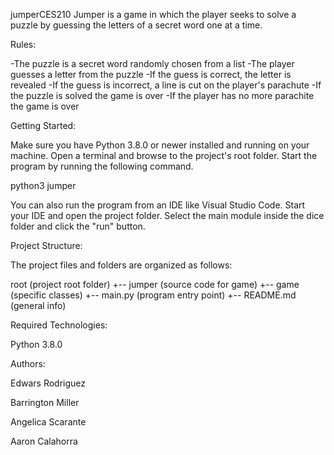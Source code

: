 jumperCES210
Jumper is a game in which the player seeks to solve a puzzle by guessing the letters of a secret word one at a time.

Rules:

-The puzzle is a secret word randomly chosen from a list -The player guesses a letter from the puzzle -If the guess is correct, the letter is revealed -If the guess is incorrect, a line is cut on the player's parachute -If the puzzle is solved the game is over -If the player has no more parachite the game is over

Getting Started:

Make sure you have Python 3.8.0 or newer installed and running on your machine. Open a terminal and browse to the project's root folder. Start the program by running the following command.

python3 jumper

You can also run the program from an IDE like Visual Studio Code. Start your IDE and open the project folder. Select the main module inside the dice folder and click the "run" button.

Project Structure:

The project files and folders are organized as follows:

root (project root folder) +-- jumper (source code for game) +-- game (specific classes) +-- main.py (program entry point) +-- README.md (general info)

Required Technologies:

Python 3.8.0

Authors:

Edwars Rodriguez

Barrington Miller

Angelica Scarante

Aaron Calahorra
